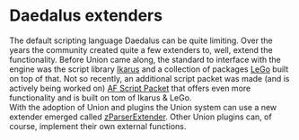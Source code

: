 # Daedalus extenders
The default scripting language Daedalus can be quite limiting. Over the years the community created quite a few extenders to, well, extend the functionality. Before Union came along, the standard to interface with the engine was the script library [Ikarus](ikarus/index.md) and a collection of packages [LeGo](lego/index.md) built on top of that. Not so recently, an additional script packet was made (and is actively being worked on) [AF Script Packet](afsp/index.md) that offers even more functionality and is built on tom of Ikarus & LeGo.  
With the adoption of Union and plugins the Union system can use a new extender emerged called [zParserExtender](../../scripts/extenders/zPArserExtender). Other Union plugins can, of course, implement their own external functions.
